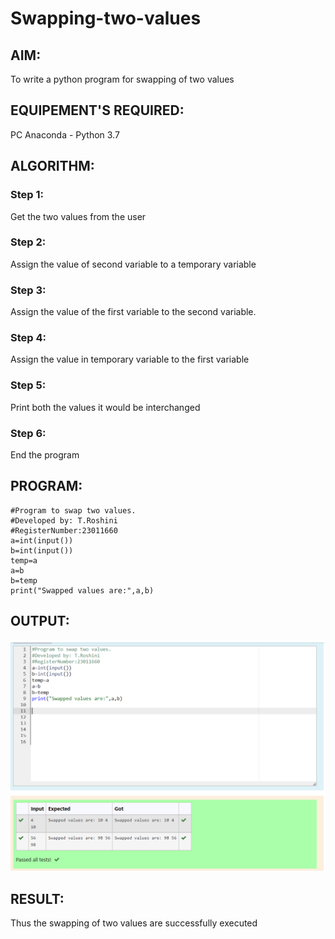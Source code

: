 # Swapping-two-values
## AIM:
To write a python program for swapping of two values
## EQUIPEMENT'S REQUIRED: 
PC
Anaconda - Python 3.7
## ALGORITHM: 
### Step 1:
Get the two values from the user
### Step 2: 
Assign the value of second variable to a temporary variable 
### Step 3: 
Assign the value of the first variable to the second variable.
### Step 4:  
Assign the value in temporary variable to the first variable
### Step 5: 
Print both the values it would be interchanged
### Step 6: 
End the program
## PROGRAM:

```
#Program to swap two values.
#Developed by: T.Roshini
#RegisterNumber:23011660
a=int(input())
b=int(input())
temp=a
a=b
b=temp
print("Swapped values are:",a,b)
```

## OUTPUT:
![output](./swapping.png)

## RESULT:
Thus the swapping of two values are successfully executed



